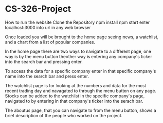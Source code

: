 # CS-326-Project
How to run the website
Clone the Repository
npm install
npm start
enter localhost:3000 into url in any web browser

Once loaded you will be brought to the home page seeing news, a watchlist, and a chart from a list of popular companies.

In the home page there are two ways to navigate to a different page, one way is by the menu button theother way is entering any company's ticker into the search bar and pressing enter.

To access the data for a specific company enter in that specific company's name into the search bar and press enter.

The watchlist page is for looking at the numbers and data for the most recent trading day and navagated to through the menu button on any page.
Stocks can be added to the watchlist in the specific company's page, navigated to by entering in that company's ticker into the serach bar.

The aboutus page, that you can navigate to from the menu button, shows a brief description of the people who worked on the project.

